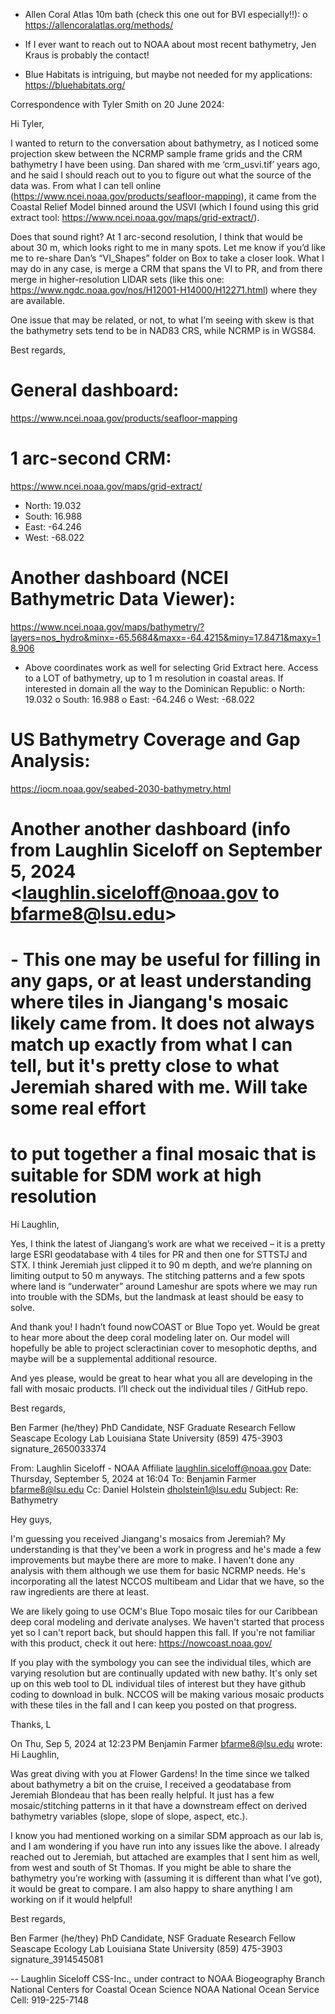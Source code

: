 -	Allen Coral Atlas 10m bath (check this one out for BVI especially!!):
o	https://allencoralatlas.org/methods/
-	If I ever want to reach out to NOAA about most recent bathymetry, Jen Kraus is probably the contact!

- Blue Habitats is intriguing, but maybe not needed for my applications: https://bluehabitats.org/





Correspondence with Tyler Smith on 20 June 2024:

Hi Tyler,
 
I wanted to return to the conversation about bathymetry, as I noticed some projection skew between the NCRMP sample frame grids and the CRM bathymetry I have been using. Dan shared with me ‘crm_usvi.tif’ years ago, and he said I should reach out to you to figure out what the source of the data was. From what I can tell online (https://www.ncei.noaa.gov/products/seafloor-mapping), it came from the Coastal Relief Model binned around the USVI (which I found using this grid extract tool: https://www.ncei.noaa.gov/maps/grid-extract/).
 
Does that sound right? At 1 arc-second resolution, I think that would be about 30 m, which looks right to me in many spots. Let me know if you’d like me to re-share Dan’s “VI_Shapes” folder on Box to take a closer look. What I may do in any case, is merge a CRM that spans the VI to PR, and from there merge in higher-resolution LIDAR sets (like this one: https://www.ngdc.noaa.gov/nos/H12001-H14000/H12271.html) where they are available.
 
One issue that may be related, or not, to what I’m seeing with skew is that the bathymetry sets tend to be in NAD83 CRS, while NCRMP is in WGS84.
 
Best regards, 




# General dashboard:
https://www.ncei.noaa.gov/products/seafloor-mapping

# 1 arc-second CRM:
https://www.ncei.noaa.gov/maps/grid-extract/
-	North: 19.032
-	South: 16.988
-	East: -64.246
-	West: -68.022

# Another dashboard (NCEI Bathymetric Data Viewer):
https://www.ncei.noaa.gov/maps/bathymetry/?layers=nos_hydro&minx=-65.5684&maxx=-64.4215&miny=17.8471&maxy=18.906
-	Above coordinates work as well for selecting Grid Extract here. Access to a LOT of bathymetry, up to 1 m resolution in coastal areas. If interested in domain all the way to the Dominican Republic:
o	North: 19.032
o	South: 16.988
o	East: -64.246
o	West: -68.022

# US Bathymetry Coverage and Gap Analysis:
https://iocm.noaa.gov/seabed-2030-bathymetry.html

# Another another dashboard (info from Laughlin Siceloff on September 5, 2024 <laughlin.siceloff@noaa.gov to bfarme8@lsu.edu>
#	- This one may be useful for filling in any gaps, or at least understanding where tiles in Jiangang's mosaic likely came from. It does not always match up exactly from what I can tell, but it's pretty close to what Jeremiah shared with me. Will take some real effort
#		to put together a final mosaic that is suitable for SDM work at high resolution
Hi Laughlin,
 
Yes, I think the latest of Jiangang’s work are what we received – it is a pretty large ESRI geodatabase with 4 tiles for PR and then one for STTSTJ and STX. I think Jeremiah just clipped it to 90 m depth, and we’re planning on limiting output to 50 m anyways. The stitching patterns and a few spots where land is “underwater” around Lameshur are spots where we may run into trouble with the SDMs, but the landmask at least should be easy to solve.
 
And thank you! I hadn’t found nowCOAST or Blue Topo yet. Would be great to hear more about the deep coral modeling later on. Our model will hopefully be able to project scleractinian cover to mesophotic depths, and maybe will be a supplemental additional resource.
 
And yes please, would be great to hear what you all are developing in the fall with mosaic products. I’ll check out the individual tiles / GitHub repo.
 
Best regards,
 
Ben Farmer (he/they)
PhD Candidate, NSF Graduate Research Fellow
Seascape Ecology Lab
Louisiana State University
(859) 475-3903
signature_2650033374
 
From: Laughlin Siceloff - NOAA Affiliate <laughlin.siceloff@noaa.gov>
Date: Thursday, September 5, 2024 at 16:04
To: Benjamin Farmer <bfarme8@lsu.edu>
Cc: Daniel Holstein <dholstein1@lsu.edu>
Subject: Re: Bathymetry

Hey guys,
 
I'm guessing you received Jiangang's mosaics from Jeremiah?  My understanding is that they've been a work in progress and he's made a few improvements but maybe there are more to make.  I haven't done any analysis with them although we use them for basic NCRMP needs.  He's incorporating all the latest NCCOS multibeam and Lidar that we have, so the raw ingredients are there at least.    
 
We are likely going to use OCM's Blue Topo mosaic tiles for our Caribbean deep coral modeling and derivate analyses.  We haven't started that process yet so I can't report back, but should happen this fall.  If you're not familiar with this product, check it out here: https://nowcoast.noaa.gov/
 
If you play with the symbology you can see the individual tiles, which are varying resolution but are continually updated with new bathy.  It's only set up on this web tool to DL individual tiles of interest but they have github coding to download in bulk.  NCCOS will be making various mosaic products with these tiles in the fall and I can keep you posted on that progress.    
 
Thanks,
L
 
On Thu, Sep 5, 2024 at 12:23 PM Benjamin Farmer <bfarme8@lsu.edu> wrote:
Hi Laughlin,
 
Was great diving with you at Flower Gardens! In the time since we talked about bathymetry a bit on the cruise, I received a geodatabase from Jeremiah Blondeau that has been really helpful. It just has a few mosaic/stitching patterns in it that have a downstream effect on derived bathymetry variables (slope, slope of slope, aspect, etc.).
 
I know you had mentioned working on a similar SDM approach as our lab is, and I am wondering if you have run into any issues like the above. I already reached out to Jeremiah, but attached are examples that I sent him as well, from west and south of St Thomas. If you might be able to share the bathymetry you’re working with (assuming it is different than what I’ve got), it would be great to compare. I am also happy to share anything I am working on if it would helpful!
 
Best regards,
 
Ben Farmer (he/they)
PhD Candidate, NSF Graduate Research Fellow
Seascape Ecology Lab
Louisiana State University
(859) 475-3903
signature_3914545081

 
--
Laughlin Siceloff
CSS-Inc., under contract to NOAA
Biogeography Branch
National Centers for Coastal Ocean Science
NOAA National Ocean Service
Cell: 919-225-7148